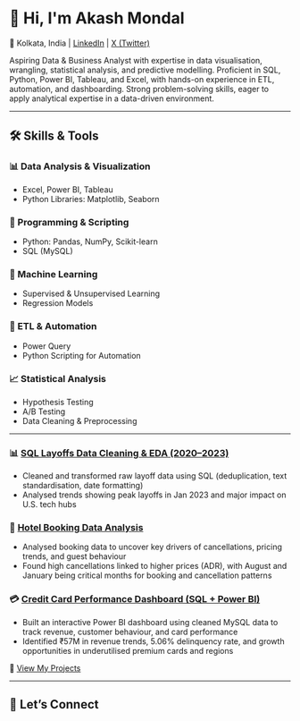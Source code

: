 # 👋 Hi, I'm Akash Mondal  
📍 Kolkata, India | [LinkedIn](https://www.linkedin.com/in/akhmondal/) | [X (Twitter)](https://x.com/akshnotes)

Aspiring Data & Business Analyst with expertise in data visualisation, wrangling, statistical analysis, and predictive modelling. Proficient in SQL, Python, Power BI, Tableau, and Excel, with hands-on experience in ETL, automation, and dashboarding. Strong problem-solving skills, eager to apply analytical expertise in a data-driven environment.

---

## 🛠️ Skills & Tools

### 📊 Data Analysis & Visualization  
- Excel, Power BI, Tableau  
- Python Libraries: Matplotlib, Seaborn  

### 🐍 Programming & Scripting  
- Python: Pandas, NumPy, Scikit-learn  
- SQL (MySQL)

### 🤖 Machine Learning  
- Supervised & Unsupervised Learning  
- Regression Models

### 🧰 ETL & Automation  
- Power Query  
- Python Scripting for Automation

### 📈 Statistical Analysis  
- Hypothesis Testing  
- A/B Testing  
- Data Cleaning & Preprocessing

---
### 📊 [SQL Layoffs Data Cleaning & EDA (2020–2023)](https://github.com/akashcodes-official/Sql-project)  
- Cleaned and transformed raw layoff data using SQL (deduplication, text standardisation, date formatting)  
- Analysed trends showing peak layoffs in Jan 2023 and major impact on U.S. tech hubs  

### 🏨 [Hotel Booking Data Analysis](https://github.com/akashcodes-official/hotel_booking_analysis)  
- Analysed booking data to uncover key drivers of cancellations, pricing trends, and guest behaviour  
- Found high cancellations linked to higher prices (ADR), with August and January being critical months for booking and cancellation patterns

### 💳 [Credit Card Performance Dashboard (SQL + Power BI)](https://github.com/akashcodes-official/credit_card_financial_report)  
- Built an interactive Power BI dashboard using cleaned MySQL data to track revenue, customer behaviour, and card performance  
- Identified ₹57M in revenue trends, 5.06% delinquency rate, and growth opportunities in underutilised premium cards and regions  


🔗 [View My Projects](https://github.com/akashcodes-official?tab=repositories)

---

## 🤝 Let’s Connect

